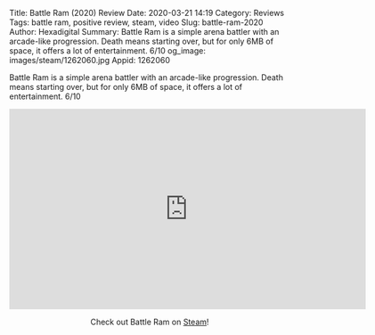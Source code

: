 Title: Battle Ram (2020) Review
Date: 2020-03-21 14:19
Category: Reviews
Tags: battle ram, positive review, steam, video
Slug: battle-ram-2020
Author: Hexadigital
Summary: Battle Ram is a simple arena battler with an arcade-like progression. Death means starting over, but for only 6MB of space, it offers a lot of entertainment. 6/10
og_image: images/steam/1262060.jpg
Appid: 1262060

Battle Ram is a simple arena battler with an arcade-like progression. Death means starting over, but for only 6MB of space, it offers a lot of entertainment. 6/10

<center><iframe src="https://www.youtube.com/embed/ZKNN2_OAoJ8?feature=oembed" allow="accelerometer; autoplay; encrypted-media; gyroscope; picture-in-picture" width="640" height="360" frameborder="0"></iframe>

Check out Battle Ram on [Steam](https://store.steampowered.com/app/1262060/?curator_clanid=34633900)!</center>